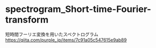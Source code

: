 # spectrogram_Short-time-Fourier-transform
短時間フーリエ変換を用いたスペクトログラム
https://qiita.com/purple_jp/items/7c91a05c547615e9ab89
